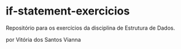 # if-statement-exercicios
Repositório para os exercícios da disciplina de Estrutura de Dados.

por Vitória dos Santos Vianna
